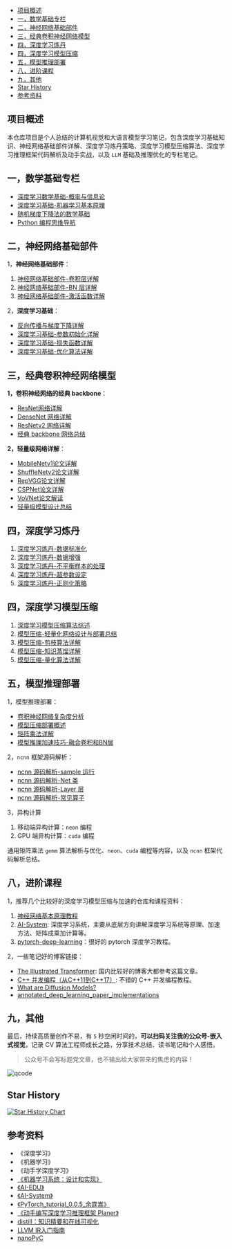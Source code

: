 - [项目概述](#项目概述)
- [一，数学基础专栏](#一数学基础专栏)
- [二，神经网络基础部件](#二神经网络基础部件)
- [三，经典卷积神经网络模型](#三经典卷积神经网络模型)
- [四，深度学习炼丹](#四深度学习炼丹)
- [四，深度学习模型压缩](#四深度学习模型压缩)
- [五，模型推理部署](#五模型推理部署)
- [八，进阶课程](#八进阶课程)
- [九，其他](#九其他)
- [Star History](#star-history)
- [参考资料](#参考资料)

## 项目概述

本仓库项目是个人总结的计算机视觉和大语言模型学习笔记，包含深度学习基础知识、神经网络基础部件详解、深度学习炼丹策略、深度学习模型压缩算法、深度学习推理框架代码解析及动手实战，以及 `LLM` 基础及推理优化的专栏笔记。

## 一，数学基础专栏

- [深度学习数学基础-概率与信息论](./1-math_ml_basic/深度学习数学基础-概率与信息论.md)
- [深度学习基础-机器学习基本原理](./1-math_ml_basic/深度学习基础-机器学习基本原理.md)
- [随机梯度下降法的数学基础](./1-math_ml_basic/随机梯度下降法的数学基础.md)
- [Python 编程思维导航](./1-math_ml_basic/python_learn_xmind)

## 二，神经网络基础部件

1，**神经网络基础部件**：

1. [神经网络基础部件-卷积层详解](./2-deep_learning_basic/神经网络基础部件-卷积层详解.md)
2. [神经网络基础部件-BN 层详解](./2-deep_learning_basic/神经网络基础部件-BN层详解.md)
3. [神经网络基础部件-激活函数详解](./2-deep_learning_basic/神经网络基础部件-激活函数详解.md)

2，**深度学习基础**：

- [反向传播与梯度下降详解](2-deep_learning_basic/反向传播与梯度下降详解.md)
- [深度学习基础-参数初始化详解](./2-deep_learning_basic/深度学习基础-参数初始化详解.md)
- [深度学习基础-损失函数详解](./2-deep_learning_basic/深度学习基础-损失函数详解.md)
- [深度学习基础-优化算法详解](./2-deep_learning_basic/深度学习基础-优化算法详解.md)

## 三，经典卷积神经网络模型

**1，卷积神经网络的经典 backbone**：

- [ResNet网络详解](3-classic_backbone/ResNet网络详解.md)
- [DenseNet 网络详解](3-classic_backbone/DenseNet论文解读.md)
- [ResNetv2 网络详解](3-classic_backbone/ResNetv2论文解读.md)
- [经典 backbone 网络总结](3-classic_backbone/经典backbone总结.md)

**2，轻量级网络详解**：

- [MobileNetv1论文详解](3-classic_backbone/efficient_cnn/MobileNetv1论文详解.md)
- [ShuffleNetv2论文详解](3-classic_backbone/efficient_cnn/ShuffleNetv2论文详解.md)
- [RepVGG论文详解](3-classic_backbone/efficient_cnn/RepVGG论文详解.md)
- [CSPNet论文详解](3-classic_backbone/efficient_cnn/CSPNet论文详解.md)
- [VoVNet论文解读](3-classic_backbone/efficient_cnn/VoVNet论文解读.md)
- [轻量级模型设计总结](5-model_compression/模型压缩-轻量化网络总结.md)

## 四，深度学习炼丹

1. [深度学习炼丹-数据标准化](./4-deep_learning_alchemy/深度学习炼丹-数据标准化.md)
2. [深度学习炼丹-数据增强](./4-deep_learning_alchemy/深度学习炼丹-数据增强.md)
3. [深度学习炼丹-不平衡样本的处理](./4-deep_learning_alchemy/深度学习炼丹-不平衡样本的处理.md)
4. [深度学习炼丹-超参数设定](./4-deep_learning_alchemy/深度学习炼丹-超参数调整.md)
5. [深度学习炼丹-正则化策略](./4-deep_learning_alchemy/深度学习炼丹-正则化策略.md)

## 四，深度学习模型压缩

1. [深度学习模型压缩算法综述](./5-model_compression/深度学习模型压缩方法概述.md)
2. [模型压缩-轻量化网络设计与部署总结](./5-model_compression/模型压缩-轻量化网络详解.md)
3. [模型压缩-剪枝算法详解](./5-model_compression/模型压缩-剪枝算法详解.md)
4. [模型压缩-知识蒸馏详解](./5-model_compression/模型压缩-知识蒸馏详解.md)
5. [模型压缩-量化算法详解](./5-model_compression/模型压缩-量化算法概述.md)

## 五，模型推理部署

1，模型推理部署：

- [卷积神经网络复杂度分析](./6-model_deploy/卷积神经网络复杂度分析.md)
- [模型压缩部署概述](./6-model_deploy/模型压缩部署概述.md)
- [矩阵乘法详解](./6-model_deploy/卷积算法优化.md)
- [模型推理加速技巧-融合卷积和BN层](./6-model_deploy/模型推理加速技巧-融合卷积和BN层.md)

2，`ncnn` 框架源码解析：

- [ncnn 源码解析-sample 运行](5-model_deploy/ncnn源码解析/ncnn源码解析-sample运行.md)
- [ncnn 源码解析-Net 类](5-model_deploy/ncnn源码解析/ncnn源码解析-Net类.md)
- [ncnn 源码解析-Layer 层](5-model_deploy/ncnn源码解析/ncnn源码解析-Layer层.md)
- [ncnn 源码解析-常见算子](../5-model_deploy/ncnn源码解析/ncnn源码解析-常见算子.md)

3，异构计算

1. 移动端异构计算：`neon` 编程
2. GPU 端异构计算：`cuda` 编程

通用矩阵乘法 `gemm` 算法解析与优化、`neon`、`cuda` 编程等内容，以及 `ncnn` 框架代码解析总结。

## 八，进阶课程

1，推荐几个比较好的深度学习模型压缩与加速的仓库和课程资料：

1. [神经网络基本原理教程](https://github.com/microsoft/ai-edu/blob/master/%E5%9F%BA%E7%A1%80%E6%95%99%E7%A8%8B/A2-%E7%A5%9E%E7%BB%8F%E7%BD%91%E7%BB%9C%E5%9F%BA%E6%9C%AC%E5%8E%9F%E7%90%86/%E7%AC%AC8%E6%AD%A5%20-%20%E5%8D%B7%E7%A7%AF%E7%A5%9E%E7%BB%8F%E7%BD%91%E7%BB%9C/17.1-%E5%8D%B7%E7%A7%AF%E7%9A%84%E5%89%8D%E5%90%91%E8%AE%A1%E7%AE%97%E5%8E%9F%E7%90%86.md)
2. [AI-System](https://microsoft.github.io/AI-System/): 深度学习系统，主要从底层方向讲解深度学习系统等原理、加速方法、矩阵成乘加计算等。
3. [pytorch-deep-learning](https://github.com/mrdbourke/pytorch-deep-learning)：很好的 pytorch 深度学习教程。

2，一些笔记好的博客链接：

- [The Illustrated Transformer](http://jalammar.github.io/illustrated-transformer/): 国内比较好的博客大都参考这篇文章。
- [C++ 并发编程（从C++11到C++17）](https://paul.pub/cpp-concurrency/): 不错的 C++ 并发编程教程。
- [What are Diffusion Models?](https://lilianweng.github.io/posts/2021-07-11-diffusion-models/)
- [annotated_deep_learning_paper_implementations](https://github.com/labmlai/annotated_deep_learning_paper_implementations)

## 九，其他

最后，持续高质量创作不易，有 `5` 秒空闲时间的，**可以扫码关注我的公众号-嵌入式视觉**，记录 CV 算法工程师成长之路，分享技术总结、读书笔记和个人感悟。
> 公众号不会写标题党文章，也不输出给大家带来的焦虑的内容！

![qcode](images/others/qcode.png)

## Star History

[![Star History Chart](https://api.star-history.com/svg?repos=HarleysZhang/deep_learning_system&type=Date)](https://star-history.com/#HarleysZhang/deep_learning_system&Date)

## 参考资料

- 《深度学习》
- 《机器学习》
- 《动手学深度学习》
- [《机器学习系统：设计和实现》](https://openmlsys.github.io/index.html)
- [《AI-EDU》](https://ai-edu.openai.wiki/%E5%9F%BA%E7%A1%80%E6%95%99%E7%A8%8B/index.html)
- [《AI-System》](https://github.com/microsoft/AI-System/tree/main/Textbook)
- [《PyTorch_tutorial_0.0.5_余霆嵩》](https://github.com/TingsongYu/PyTorch_Tutorial)
- [《动手编写深度学习推理框架 Planer》](https://github.com/Image-Py/planer)
- [distill：知识精要和在线可视化](https://distill.pub/)
- [LLVM IR入门指南](https://github.com/Evian-Zhang/llvm-ir-tutorial)
- [nanoPyC](https://github.com/vesuppi/nanoPyC/tree/master)
